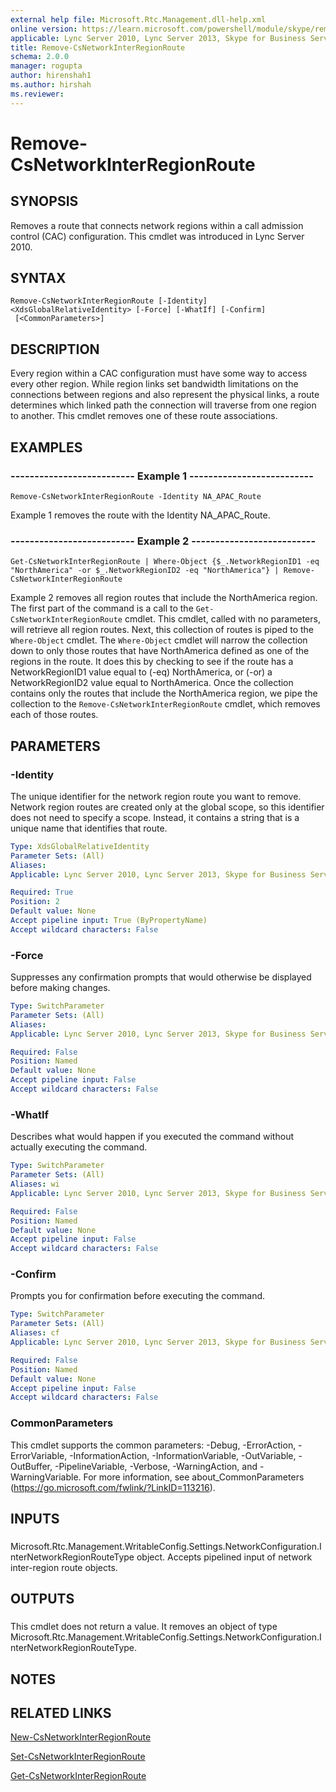 ```yaml
---
external help file: Microsoft.Rtc.Management.dll-help.xml
online version: https://learn.microsoft.com/powershell/module/skype/remove-csnetworkinterregionroute
applicable: Lync Server 2010, Lync Server 2013, Skype for Business Server 2015, Skype for Business Server 2019
title: Remove-CsNetworkInterRegionRoute
schema: 2.0.0
manager: rogupta
author: hirenshah1
ms.author: hirshah
ms.reviewer:
---
```


# Remove-CsNetworkInterRegionRoute

## SYNOPSIS
Removes a route that connects network regions within a call admission control (CAC) configuration.
This cmdlet was introduced in Lync Server 2010.


## SYNTAX

```
Remove-CsNetworkInterRegionRoute [-Identity] <XdsGlobalRelativeIdentity> [-Force] [-WhatIf] [-Confirm]
 [<CommonParameters>]
```

## DESCRIPTION
Every region within a CAC configuration must have some way to access every other region.
While region links set bandwidth limitations on the connections between regions and also represent the physical links, a route determines which linked path the connection will traverse from one region to another.
This cmdlet removes one of these route associations.


## EXAMPLES

### -------------------------- Example 1 --------------------------
```
Remove-CsNetworkInterRegionRoute -Identity NA_APAC_Route
```

Example 1 removes the route with the Identity NA_APAC_Route.


### -------------------------- Example 2 --------------------------
```
Get-CsNetworkInterRegionRoute | Where-Object {$_.NetworkRegionID1 -eq "NorthAmerica" -or $_.NetworkRegionID2 -eq "NorthAmerica"} | Remove-CsNetworkInterRegionRoute
```

Example 2 removes all region routes that include the NorthAmerica region.
The first part of the command is a call to the `Get-CsNetworkInterRegionRoute` cmdlet.
This cmdlet, called with no parameters, will retrieve all region routes.
Next, this collection of routes is piped to the `Where-Object` cmdlet.
The `Where-Object` cmdlet will narrow the collection down to only those routes that have NorthAmerica defined as one of the regions in the route.
It does this by checking to see if the route has a NetworkRegionID1 value equal to (-eq) NorthAmerica, or (-or) a NetworkRegionID2 value equal to NorthAmerica.
Once the collection contains only the routes that include the NorthAmerica region, we pipe the collection to the `Remove-CsNetworkInterRegionRoute` cmdlet, which removes each of those routes.


## PARAMETERS

### -Identity
The unique identifier for the network region route you want to remove.
Network region routes are created only at the global scope, so this identifier does not need to specify a scope.
Instead, it contains a string that is a unique name that identifies that route.

```yaml
Type: XdsGlobalRelativeIdentity
Parameter Sets: (All)
Aliases: 
Applicable: Lync Server 2010, Lync Server 2013, Skype for Business Server 2015, Skype for Business Server 2019

Required: True
Position: 2
Default value: None
Accept pipeline input: True (ByPropertyName)
Accept wildcard characters: False
```

### -Force
Suppresses any confirmation prompts that would otherwise be displayed before making changes.

```yaml
Type: SwitchParameter
Parameter Sets: (All)
Aliases: 
Applicable: Lync Server 2010, Lync Server 2013, Skype for Business Server 2015, Skype for Business Server 2019

Required: False
Position: Named
Default value: None
Accept pipeline input: False
Accept wildcard characters: False
```

### -WhatIf
Describes what would happen if you executed the command without actually executing the command.

```yaml
Type: SwitchParameter
Parameter Sets: (All)
Aliases: wi
Applicable: Lync Server 2010, Lync Server 2013, Skype for Business Server 2015, Skype for Business Server 2019

Required: False
Position: Named
Default value: None
Accept pipeline input: False
Accept wildcard characters: False
```

### -Confirm
Prompts you for confirmation before executing the command.

```yaml
Type: SwitchParameter
Parameter Sets: (All)
Aliases: cf
Applicable: Lync Server 2010, Lync Server 2013, Skype for Business Server 2015, Skype for Business Server 2019

Required: False
Position: Named
Default value: None
Accept pipeline input: False
Accept wildcard characters: False
```

### CommonParameters
This cmdlet supports the common parameters: -Debug, -ErrorAction, -ErrorVariable, -InformationAction, -InformationVariable, -OutVariable, -OutBuffer, -PipelineVariable, -Verbose, -WarningAction, and -WarningVariable. For more information, see about_CommonParameters (https://go.microsoft.com/fwlink/?LinkID=113216).

## INPUTS

###  
Microsoft.Rtc.Management.WritableConfig.Settings.NetworkConfiguration.InterNetworkRegionRouteType object.
Accepts pipelined input of network inter-region route objects.

## OUTPUTS

###  
This cmdlet does not return a value.
It removes an object of type Microsoft.Rtc.Management.WritableConfig.Settings.NetworkConfiguration.InterNetworkRegionRouteType.

## NOTES

## RELATED LINKS

[New-CsNetworkInterRegionRoute](New-CsNetworkInterRegionRoute.md)

[Set-CsNetworkInterRegionRoute](Set-CsNetworkInterRegionRoute.md)

[Get-CsNetworkInterRegionRoute](Get-CsNetworkInterRegionRoute.md)
